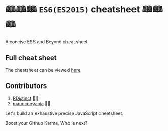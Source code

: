 # 🕮🕮🕮 `ES6(ES2015)` cheatsheet 🕮🕮🕮

A concise ES6 and Beyond cheat sheet.

## Full cheat sheet

The cheatsheet can be viewed [here](https://github.com/naftalimurgor/es6-cheat-sheet/blob/master/ES6(2015)%20ES2017%20cheat%20sheet.md)

## Contributors
1. [RDistinct](https://github.com/RDistinct) 🚀🚀
2. [mauricenyanja](https://github.com/RDistinct) 🚀🚀

Let's build an exhaustive precise JavaScript cheetsheet.

Boost your Github Karma, Who is next?
